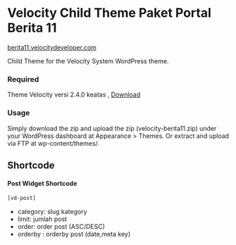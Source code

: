 Velocity Child Theme Paket Portal Berita 11
=================
[berita11.velocitydeveloper.com](https://berita11.velocitydeveloper.com/)

Child Theme for the Velocity System WordPress theme.

### Required
Theme Velocity versi 2.4.0 keatas , [Download](https://github.com/VelocityDeveloper/velocity/releases)

### Usage
Simply download the zip and upload the zip (velocity-berita11.zip) under your WordPress dashboard at Appearance > Themes. Or extract and upload via FTP at wp-content/themes/.

## Shortcode

#### Post Widget Shortcode

```php
[vd-post]
```

- category: slug kategory
- limit: jumlah post
- order: order post (ASC/DESC)
- orderby : orderby post (date,meta key)

